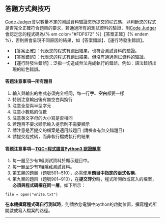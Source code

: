 ## 答題方式與技巧 ##

[Code Judger](http://www.codejudger.com)會以數量不定的測試資料驗證您所提交的程式碼，以判斷您的程式是否完全正確符合題目的要求，若通過所有的測試資料的驗證，則[Code Judger](http://www.codejudger.com)會認定您的程式碼為{% em color="#FDF672" %}【答案正確】{% endem %}，否則將會呈現不同原因的結果，如【答案錯誤】、【運行時發生錯誤】。

* 【答案正確】：代表您的程式有跑出結果，也符合測試資料的驗證。
* 【答案錯誤】：代表您的程式有跑出結果，但沒有通過測試資料的驗證。
* 【運行時發生錯誤】：泛指一切造成無法完成執行的錯誤，例如：語法錯誤出現的紅色錯誤。

#### 答題注意事項—所有題目 ####
1. 輸入與輸出的格式必須完全相同，每一行**字、空白**都要一樣
2. 特別注意輸出後有無空白與換行
3. 注意全型與半型字元
4. 注意小數點的位數
5. 注意英文字母的大小寫是否相同
6. 若題目不要求顯示輸入提示則不需要顯示
7. 請注意是否提交的檔案是適用該題目 (請檢查有無交錯題目)
8. 請提交程式碼，而非執行檔或執行的結果


#### 答題注意事項—[TQC+程式語言Python3 認證題庫](http://www.tqcplus.org.tw/content_brochure_PPY.asp) ####

1. 每一題至少有1組測試資料於顯示題目中。
2. 每一題至少有1組隱藏測試資料。
3. 第五類的題目（題號501~510），必需使用**題目中指定的函式名稱**。
4. 第九類的題目（題號901~910），在**提交評分**時，程式所開啟或寫入的檔案，**必須與程式碼檔在同一層**，如下所示：
```
file = open("write.txt")
```
**在本機撰寫程式碼自行測試時**，則請依您電腦中python的啟動位置，撰寫程式所開啟或寫入檔案的路徑。

---


